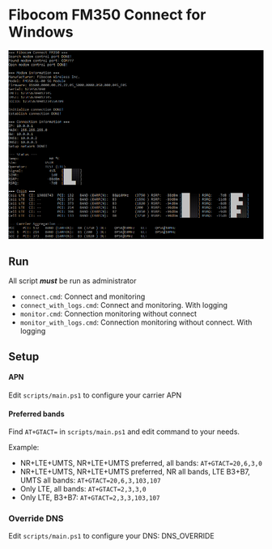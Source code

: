 # Fibocom FM350 Connect for Windows

![](./screenshot/screen01.png)

## Run

All script **_must_** be run as administrator

- `connect.cmd`: Connect and monitoring
- `connect_with_logs.cmd`: Connect and monitoring. With logging
- `monitor.cmd`: Connection monitoring without connect
- `monitor_with_logs.cmd`: Connection monitoring without connect. With logging

## Setup

#### APN

Edit `scripts/main.ps1` to configure your carrier APN

#### Preferred bands

Find `AT+GTACT=` in `scripts/main.ps1` and edit command to your needs.

Example:

- NR+LTE+UMTS, NR+LTE+UMTS preferred, all bands: `AT+GTACT=20,6,3,0`
- NR+LTE+UMTS, NR+LTE+UMTS preferred, NR all bands, LTE B3+B7, UMTS all bands: `AT+GTACT=20,6,3,103,107`
- Only LTE, all bands: `AT+GTACT=2,3,3,0`
- Only LTE, B3+B7: `AT+GTACT=2,3,3,103,107`

### Override DNS

Edit `scripts/main.ps1` to configure your DNS: DNS_OVERRIDE
